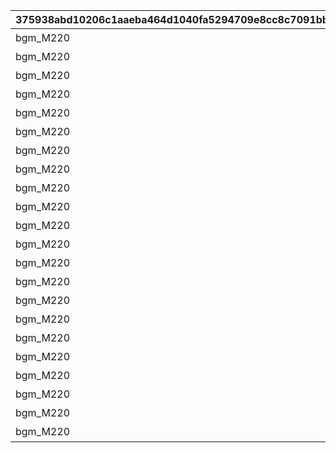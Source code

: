 |375938abd10206c1aaeba464d1040fa5294709e8cc8c7091bbc3210834d50b7a|8178602ef0f47de00fc22de289aa408e833b29f610aacc9bd3832acbb31c9c5a|e560e57f5ee36da66250911e088705a6e81060447fa0006f436082950dbbae11|768f3fdd982072d403489c04916e1de91c7206bce281515cdfa78132e6b6ec41|895cd74c37c6a0e76e54fd08c0a29d731183e471747ab426d2bcbf4a07f8878c|eee72046e3e6d9d0d2413471c967d72585e1532420f7a2e36c8421fe66a565ae|532c92d93d125f34e3b2f6707055448ea7a82d6c94682b66ddb899ec323175dd|83870c0ab558804289da87b12f5f9fc7400f8b1ab0fd2eef2683bf492b594bd2|2005e0a6fc98eb76b323bc3cedf7c34ad8bbad716f477583eafe794276b137f8|d6a36390cc8f1eb5416de02d35322102d9a9a864fb6117d530740bd7fece56ef|a05bc5af9bcefd27b48c671ce68a79357dc2762223a92812c0d761578790a242|713cc0ca8a8a7552f84203ed218065dab97f5556a24573d4f8b15e75d907ff9b|be83ae5f3014fb21663d815b09ebbe345646db22e080b24100f54eca84a14ddc|fbb740da1041e562d316fbc03a551ecf55acdd663344df2f8420e830a9a102fe|bf64bd2cd210ebdf191afe6b083453ecc60a305b524318893face4bb16432d21|cff6fd3773f64ef86bac31551bab8dec15e90ed9ac59f28b5ff9014a91c6fa31|5b71f81e8ce0e2b29531f57f4c324f2077ffbc8ff17775b541beebc0df070b66|5edf90c00f484e4d359347f3bd1406aacf886532f8ece32c19d3e80c913923a6|
| --- | --- | --- | --- | --- | --- | --- | --- | --- | --- | --- | --- | --- | --- | --- | --- | --- | --- |
|bgm_M220|1001001|2019/04/01|bgm_M220|100584|1|1|0|2019/04/01 7:59:59|ロボリマ来襲！|500000000001|0|1000000000000|1|4004101|王都滅亡までのカウントダウン　～04/01 23：59|480|1001|
|bgm_M220|1001002|2019/04/01 8:00:00|bgm_M220|100584|1|2|0|2019/04/01 12:59:59|ロボリマ来襲！|300000000001|0|500000000000|2|4004102|王都滅亡までのカウントダウン　～04/01 23：59|300|1001|
|bgm_M220|1001003|2019/04/01 13:00:00|bgm_M220|100584|1|3|0|2019/04/01 17:59:59|ロボリマ来襲！|100000000001|0|300000000000|3|4004103|王都滅亡までのカウントダウン　～04/01 23：59|300|1001|
|bgm_M220|1001001|2019/04/01 18:00:00|bgm_M220|100584|1|1|0|2019/04/01 19:59:59|ロボリマ来襲！|50000000001|0|100000000000|4|4004104|王都滅亡までのカウントダウン　～04/01 23：59|120|1001|
|bgm_M220|1001002|2019/04/01 20:00:00|bgm_M220|100584|1|2|0|2019/04/01 23:59:59|ロボリマ来襲！|0|0|50000000000|5|0|王都滅亡までのカウントダウン　～04/01 23：59|240|1001|
|bgm_M220|1001004|2019/04/01|bgm_M220|100584|1|1|0|2019/04/01 7:59:59|ロボリマ来襲！|0|0|0|8|4004109|王都滅亡までのカウントダウン　～04/01 23：59|480|1001|
|bgm_M220|1001005|2019/04/01 8:00:00|bgm_M220|100584|1|2|0|2019/04/01 12:59:59|ロボリマ来襲！|0|0|0|9|0|王都滅亡までのカウントダウン　～04/01 23：59|300|1001|
|bgm_M220|1001006|2019/04/01 13:00:00|bgm_M220|100584|1|3|0|2019/04/01 17:59:59|ロボリマ来襲！|0|0|0|10|0|王都滅亡までのカウントダウン　～04/01 23：59|300|1001|
|bgm_M220|1001004|2019/04/01 18:00:00|bgm_M220|100584|1|1|0|2019/04/01 20:59:59|ロボリマ来襲！|0|0|0|11|0|王都滅亡までのカウントダウン　～04/01 23：59|180|1001|
|bgm_M220|1001005|2019/04/01 21:00:00|bgm_M220|100584|1|2|0|2019/04/01 23:59:59|ロボリマ来襲！|0|0|0|12|0|王都滅亡までのカウントダウン　～04/01 23：59|180|1001|
|bgm_M220|1002001|2020/04/01|bgm_M220|100584|1|1|0|2020/04/01 7:59:59|巨影復活|1250000000001|0|2500000000000|15|4004101|バトル オブ ランドソル 巨影復活　～04/01 23：59|480|1002|
|bgm_M220|1002002|2020/04/01 8:00:00|bgm_M220|100584|1|2|0|2020/04/01 12:59:59|巨影復活|750000000001|0|1250000000000|16|4004102|バトル オブ ランドソル 巨影復活　～04/01 23：59|300|1002|
|bgm_M220|1002003|2020/04/01 13:00:00|bgm_M220|100584|1|3|0|2020/04/01 17:59:59|巨影復活|250000000001|0|750000000000|17|4004103|バトル オブ ランドソル 巨影復活　～04/01 23：59|300|1002|
|bgm_M220|1002001|2020/04/01 18:00:00|bgm_M220|100584|1|1|0|2020/04/01 19:59:59|巨影復活|125000000001|0|250000000000|18|4004104|バトル オブ ランドソル 巨影復活　～04/01 23：59|120|1002|
|bgm_M220|1002002|2020/04/01 20:00:00|bgm_M220|100584|1|2|0|2020/04/01 23:59:59|巨影復活|0|0|125000000000|19|0|バトル オブ ランドソル 巨影復活　～04/01 23：59|240|1002|
|bgm_M220|1002004|2020/04/01|bgm_M220|100584|1|1|0|2020/04/01 7:59:59|巨影復活|0|0|0|22|4004109|バトル オブ ランドソル 巨影復活　～04/01 23：59|480|1002|
|bgm_M220|1002005|2020/04/01 8:00:00|bgm_M220|100584|1|2|0|2020/04/01 12:59:59|巨影復活|0|0|0|23|0|バトル オブ ランドソル 巨影復活　～04/01 23：59|300|1002|
|bgm_M220|1002006|2020/04/01 13:00:00|bgm_M220|100584|1|3|0|2020/04/01 17:59:59|巨影復活|0|0|0|24|0|バトル オブ ランドソル 巨影復活　～04/01 23：59|300|1002|
|bgm_M220|1002004|2020/04/01 18:00:00|bgm_M220|100584|1|1|0|2020/04/01 20:59:59|巨影復活|0|0|0|25|0|バトル オブ ランドソル 巨影復活　～04/01 23：59|180|1002|
|bgm_M220|1002005|2020/04/01 21:00:00|bgm_M220|100584|1|2|0|2020/04/01 21:59:59|巨影復活|0|0|0|26|0|バトル オブ ランドソル 巨影復活　～04/01 23：59|60|1002|
|bgm_M220|1002006|2020/04/01 22:00:00|bgm_M220|100584|1|3|0|2020/04/01 22:59:59|巨影復活|0|0|0|27|0|バトル オブ ランドソル 巨影復活　～04/01 23：59|60|1002|
|bgm_M220|1002004|2020/04/01 23:00:00|bgm_M220|100584|1|1|0|2020/04/01 23:59:59|巨影復活|0|0|0|28|0|バトル オブ ランドソル 巨影復活　～04/01 23：59|60|1002|
